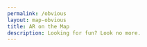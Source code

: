 ```yaml
---
permalink: /obvious
layout: map-obvious
title: AR on the Map
description: Looking for fun? Look no more.
---
```

